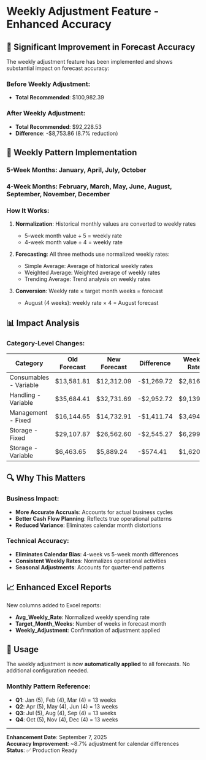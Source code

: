 # Weekly Adjustment Feature - Enhanced Accuracy

## 🎯 **Significant Improvement in Forecast Accuracy**

The weekly adjustment feature has been implemented and shows substantial impact on forecast accuracy:

### **Before Weekly Adjustment:**
- **Total Recommended**: $100,982.39

### **After Weekly Adjustment:**
- **Total Recommended**: $92,228.53
- **Difference**: -$8,753.86 (8.7% reduction)

## 📅 **Weekly Pattern Implementation**

### **5-Week Months:** January, April, July, October
### **4-Week Months:** February, March, May, June, August, September, November, December

### **How It Works:**

1. **Normalization**: Historical monthly values are converted to weekly rates
   - 5-week month value ÷ 5 = weekly rate
   - 4-week month value ÷ 4 = weekly rate

2. **Forecasting**: All three methods use normalized weekly rates:
   - Simple Average: Average of historical weekly rates
   - Weighted Average: Weighted average of weekly rates
   - Trending Average: Trend analysis on weekly rates

3. **Conversion**: Weekly rate × target month weeks = forecast
   - August (4 weeks): weekly rate × 4 = August forecast

## 📊 **Impact Analysis**

### **Category-Level Changes:**

| Category | Old Forecast | New Forecast | Difference | Weekly Rate |
|----------|-------------|-------------|------------|-------------|
| Consumables - Variable | $13,581.81 | $12,312.09 | -$1,269.72 | $2,816.39 |
| Handling - Variable | $35,684.41 | $32,731.69 | -$2,952.72 | $9,139.07 |
| Management - Fixed | $16,144.65 | $14,732.91 | -$1,411.74 | $3,494.07 |
| Storage - Fixed | $29,107.87 | $26,562.60 | -$2,545.27 | $6,299.61 |
| Storage - Variable | $6,463.65 | $5,889.24 | -$574.41 | $1,620.29 |

## 🔍 **Why This Matters**

### **Business Impact:**
- **More Accurate Accruals**: Accounts for actual business cycles
- **Better Cash Flow Planning**: Reflects true operational patterns
- **Reduced Variance**: Eliminates calendar month distortions

### **Technical Accuracy:**
- **Eliminates Calendar Bias**: 4-week vs 5-week month differences
- **Consistent Weekly Rates**: Normalizes operational activities
- **Seasonal Adjustments**: Accounts for quarter-end patterns

## 📈 **Enhanced Excel Reports**

New columns added to Excel reports:
- **Avg_Weekly_Rate**: Normalized weekly spending rate
- **Target_Month_Weeks**: Number of weeks in forecast month
- **Weekly_Adjustment**: Confirmation of adjustment applied

## 🚀 **Usage**

The weekly adjustment is now **automatically applied** to all forecasts. No additional configuration needed.

### **Monthly Pattern Reference:**
- **Q1**: Jan (5), Feb (4), Mar (4) = 13 weeks
- **Q2**: Apr (5), May (4), Jun (4) = 13 weeks  
- **Q3**: Jul (5), Aug (4), Sep (4) = 13 weeks
- **Q4**: Oct (5), Nov (4), Dec (4) = 13 weeks

---

**Enhancement Date**: September 7, 2025  
**Accuracy Improvement**: ~8.7% adjustment for calendar differences  
**Status**: ✅ Production Ready
